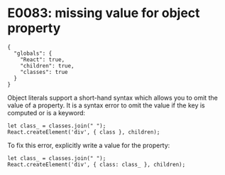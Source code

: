 # E0083: missing value for object property

```config-for-examples
{
  "globals": {
    "React": true,
    "children": true,
    "classes": true
  }
}
```

Object literals support a short-hand syntax which allows you to omit the value
of a property. It is a syntax error to omit the value if the key is computed or
is a keyword:

    let class_ = classes.join(" ");
    React.createElement('div', { class }, children);

To fix this error, explicitly write a value for the property:

    let class_ = classes.join(" ");
    React.createElement('div', { class: class_ }, children);
